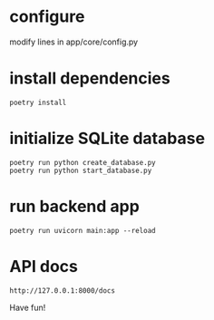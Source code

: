 # configure

   modify lines in app/core/config.py

# install dependencies

    poetry install

# initialize SQLite database

    poetry run python create_database.py
    poetry run python start_database.py

# run backend app

    poetry run uvicorn main:app --reload

# API docs
    http://127.0.0.1:8000/docs

Have fun!